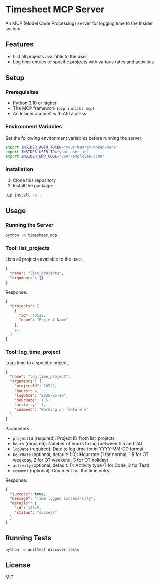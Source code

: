 # Timesheet MCP Server

An MCP (Model Code Processing) server for logging time to the Insider system.

## Features

- List all projects available to the user
- Log time entries to specific projects with various rates and activities

## Setup

### Prerequisites

- Python 3.10 or higher
- The MCP framework (`pip install mcp`)
- An Insider account with API access

### Environment Variables

Set the following environment variables before running the server:

```bash
export INSIDER_AUTH_TOKEN="your-bearer-token-here"
export INSIDER_USER_ID="your-user-id"
export INSIDER_EMP_CODE="your-employee-code"
```

### Installation

1. Clone this repository
2. Install the package:

```bash
pip install -e .
```

## Usage

### Running the Server

```bash
python -m timesheet_mcp
```

### Tool: list_projects

Lists all projects available to the user.

```json
{
  "name": "list_projects",
  "arguments": {}
}
```

Response:
```json
{
  "projects": [
    {
      "id": 10522,
      "name": "Project Name"
    },
    ...
  ]
}
```

### Tool: log_time_project

Logs time to a specific project.

```json
{
  "name": "log_time_project",
  "arguments": {
    "projectId": 10522,
    "hours": 4,
    "logDate": "2025-05-29",
    "hourRate": 1.5,
    "activity": 1,
    "comment": "Working on feature X"
  }
}
```

Parameters:
- `projectId` (required): Project ID from list_projects
- `hours` (required): Number of hours to log (between 0.5 and 24)
- `logDate` (required): Date to log time for in YYYY-MM-DD format
- `hourRate` (optional, default: 1.0): Hour rate (1 for normal, 1.5 for OT weekday, 2 for OT weekend, 3 for OT holiday)
- `activity` (optional, default: 1): Activity type (1 for Code, 2 for Test)
- `comment` (optional): Comment for the time entry

Response:
```json
{
  "success": true,
  "message": "Time logged successfully",
  "details": {
    "id": 12345,
    "status": "success"
  }
}
```

## Running Tests

```bash
python -m unittest discover tests
```

## License

MIT